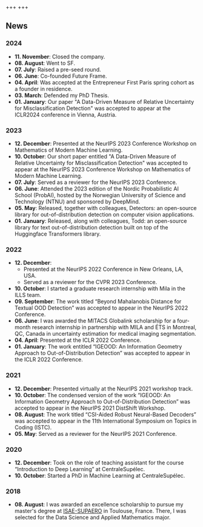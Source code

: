 +++
+++

## News

### 2024

- **11. November**: Closed the company.
- **08. August**: Went to SF.
- **07. July**: Raised a pre-seed round.
- **06. June**: Co-founded Future Frame.
- **04. April**: Was accepted at the Entrepreneur First Paris spring cohort as a founder in residence.
- **03. March**: Defended my PhD Thesis.
- **01. January**: Our paper "A Data-Driven Measure of Relative Uncertainty for Misclassification Detection" was accepted to appear at the ICLR2024 conference in Vienna, Austria.

### 2023

- **12. December**: Presented at the NeurIPS 2023 Conference Workshop on Mathematics of Modern Machine Learning.
- **10. October**: Our short paper entitled "A Data-Driven Measure of Relative Uncertainty for Misclassification Detection" was accepted to appear at the NeurIPS 2023 Conference Workshop on Mathematics of Modern Machine Learning.
- **07. July**: Served as a reviewer for the NeurIPS 2023 Conference.
- **06. June**: Attended the 2023 edition of the Nordic Probabilistic AI School (ProbAI), hosted by the Norwegian University of Science and Technology (NTNU) and sponsored by DeepMind.
- **05. May**: Released, together with colleagues, Detectors: an open-source library for out-of-distribution detection on computer vision applications.
- **01. January**: Released, along with colleagues, Todd: an open-source library for text out-of-distribution detection built on top of the Huggingface Transformers library.

### 2022

- **12. December**:
  - Presented at the NeurIPS 2022 Conference in New Orleans, LA, USA.
  - Served as a reviewer for the CVPR 2023 Conference.
- **10. October**: I started a graduate research internship with Mila in the ILLS team.
- **09. September**: The work titled “Beyond Mahalanobis Distance for Textual OOD Detection” was accepted to appear in the NeurIPS 2022 Conference.
- **06. June**: I was awarded the MITACS Globalink scholarship for a four-month research internship in partnership with MILA and ÉTS in Montreal, QC, Canada in uncertainty estimation for medical imaging segmentation.
- **04. April**: Presented at the ICLR 2022 Conference.
- **01. January**: The work entitled “IGEOOD: An Information Geometry Approach to Out-of-Distribution Detection” was accepted to appear in the ICLR 2022 Conference.

### 2021

- **12. December**: Presented virtually at the NeurIPS 2021 workshop track.
- **10. October**: The condensed version of the work “IGEOOD: An Information Geometry Approach to Out-of-Distribution Detection” was accepted to appear in the NeurIPS 2021 DistShift Workshop.
- **08. August**: The work titled “CSI-Aided Robust Neural-Based Decoders” was accepted to appear in the 11th International Symposium on Topics in Coding (ISTC).
- **05. May**: Served as a reviewer for the NeurIPS 2021 Conference.

### 2020

- **12. December**: Took on the role of teaching assistant for the course “Introduction to Deep Learning” at CentraleSupélec.
- **10. October**: Started a PhD in Machine Learning at CentraleSupélec.

### 2018

- **08. August**: I was awarded an excellence scholarship to pursue my master's degree at [ISAE-SUPAERO](https://www.isae-supaero.fr/en/) in Toulouse, France. There, I was selected for the Data Science and Applied Mathematics major.
